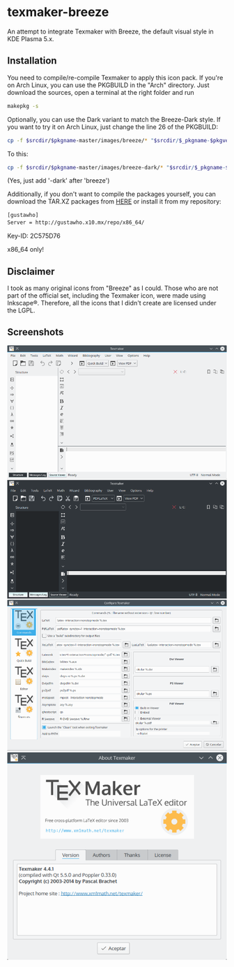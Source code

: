 # texmaker-breeze
 An attempt to integrate Texmaker with Breeze, the default visual style in KDE Plasma 5.x.

## Installation
You need to compile/re-compile Texmaker to apply this icon pack. If you're on Arch Linux, you can use the PKGBUILD in the "Arch" directory. Just download the sources, open a terminal at the right folder and run
```bash
makepkg -s
```
Optionally, you can use the Dark variant to match the Breeze-Dark style. If you want to try it on Arch Linux, just change the line 26 of the PKGBUILD:
```bash
cp -f $srcdir/$pkgname-master/images/breeze/* "$srcdir/$_pkgname-$pkgver/images/"
```
To this:
```bash
cp -f $srcdir/$pkgname-master/images/breeze-dark/* "$srcdir/$_pkgname-$pkgver/images/"
```
(Yes, just add '-dark' after 'breeze')

Additionally, if you don't want to compile the packages yourself, you can download the TAR.XZ packages from [HERE](http://opendesktop.org/content/show.php?content=171234) or install it from my repository:
```bash
[gustawho]
Server = http://gustawho.x10.mx/repo/x86_64/
```
Key-ID: 2C575D76

x86_64 only!

## Disclaimer
I took as many original icons from "Breeze" as I could. Those who are not part of the official set, including the Texmaker icon, were made using Inkscape®.
Therefore, all the icons that I didn't create are licensed under the LGPL.

## Screenshots
![Main Window](screenshots/main.png)
![Dark variant](screenshots/dark.png)
![Configuration Window](screenshots/config.png)
![About](screenshots/about.png)
